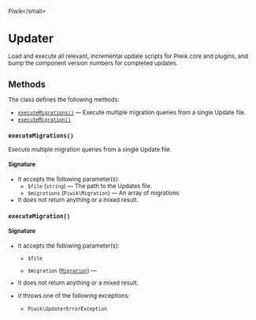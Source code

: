 <small>Piwik\</small>

Updater
=======

Load and execute all relevant, incremental update scripts for Piwik core and plugins, and bump the component version numbers for completed updates.

Methods
-------

The class defines the following methods:

- [`executeMigrations()`](#executemigrations) &mdash; Execute multiple migration queries from a single Update file.
- [`executeMigration()`](#executemigration)

<a name="executemigrations" id="executemigrations"></a>
<a name="executeMigrations" id="executeMigrations"></a>
### `executeMigrations()`

Execute multiple migration queries from a single Update file.

#### Signature

-  It accepts the following parameter(s):
    - `$file` (`string`) &mdash;
       The path to the Updates file.
    - `$migrations` (`Piwik\Migration`) &mdash;
       An array of migrations
- It does not return anything or a mixed result.

<a name="executemigration" id="executemigration"></a>
<a name="executeMigration" id="executeMigration"></a>
### `executeMigration()`

#### Signature

-  It accepts the following parameter(s):
    - `$file`
      
    - `$migration` ([`Migration`](../Piwik/Updater/Migration.md)) &mdash;
      
- It does not return anything or a mixed result.
- It throws one of the following exceptions:
    - `Piwik\UpdaterErrorException`

